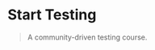 <!-- ![logo](_media/logo.png) -->
<!-- <img src="_media/logo.png" alt="logo" style="width: 200px;"/> -->

# Start Testing

> A community-driven testing course.

<!--
- Fact 1
- Claim 2
- Feature 3

[Get Started](#syllabus)
-->

